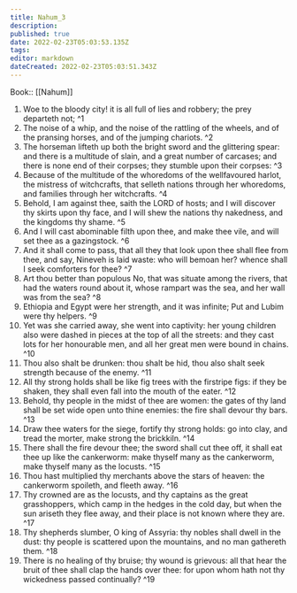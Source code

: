 ```yaml
---
title: Nahum_3
description: 
published: true
date: 2022-02-23T05:03:53.135Z
tags: 
editor: markdown
dateCreated: 2022-02-23T05:03:51.343Z
---
```


 Book:: [[Nahum]]
 1. Woe to the bloody city! it is all full of lies and robbery; the prey departeth not; ^1
 2. The noise of a whip, and the noise of the rattling of the wheels, and of the pransing horses, and of the jumping chariots. ^2
 3. The horseman lifteth up both the bright sword and the glittering spear: and there is a multitude of slain, and a great number of carcases; and there is none end of their corpses; they stumble upon their corpses: ^3
 4. Because of the multitude of the whoredoms of the wellfavoured harlot, the mistress of witchcrafts, that selleth nations through her whoredoms, and families through her witchcrafts. ^4
 5. Behold, I am against thee, saith the LORD of hosts; and I will discover thy skirts upon thy face, and I will shew the nations thy nakedness, and the kingdoms thy shame. ^5
 6. And I will cast abominable filth upon thee, and make thee vile, and will set thee as a gazingstock. ^6
 7. And it shall come to pass, that all they that look upon thee shall flee from thee, and say, Nineveh is laid waste: who will bemoan her? whence shall I seek comforters for thee? ^7
 8. Art thou better than populous No, that was situate among the rivers, that had the waters round about it, whose rampart was the sea, and her wall was from the sea? ^8
 9. Ethiopia and Egypt were her strength, and it was infinite; Put and Lubim were thy helpers. ^9
 10. Yet was she carried away, she went into captivity: her young children also were dashed in pieces at the top of all the streets: and they cast lots for her honourable men, and all her great men were bound in chains. ^10
 11. Thou also shalt be drunken: thou shalt be hid, thou also shalt seek strength because of the enemy. ^11
 12. All thy strong holds shall be like fig trees with the firstripe figs: if they be shaken, they shall even fall into the mouth of the eater. ^12
 13. Behold, thy people in the midst of thee are women: the gates of thy land shall be set wide open unto thine enemies: the fire shall devour thy bars. ^13
 14. Draw thee waters for the siege, fortify thy strong holds: go into clay, and tread the morter, make strong the brickkiln. ^14
 15. There shall the fire devour thee; the sword shall cut thee off, it shall eat thee up like the cankerworm: make thyself many as the cankerworm, make thyself many as the locusts. ^15
 16. Thou hast multiplied thy merchants above the stars of heaven: the cankerworm spoileth, and fleeth away. ^16
 17. Thy crowned are as the locusts, and thy captains as the great grasshoppers, which camp in the hedges in the cold day, but when the sun ariseth they flee away, and their place is not known where they are. ^17
 18. Thy shepherds slumber, O king of Assyria: thy nobles shall dwell in the dust: thy people is scattered upon the mountains, and no man gathereth them. ^18
 19. There is no healing of thy bruise; thy wound is grievous: all that hear the bruit of thee shall clap the hands over thee: for upon whom hath not thy wickedness passed continually? ^19
